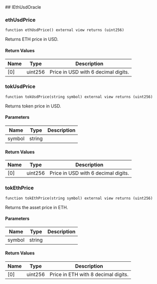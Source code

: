 ﻿﻿## IEthUsdOracle


### ethUsdPrice

```solidity
function ethUsdPrice() external view returns (uint256)
```

Returns ETH price in USD.




#### Return Values

| Name | Type | Description |
| ---- | ---- | ----------- |
| [0] | uint256 | Price in USD with 6 decimal digits. |

### tokUsdPrice

```solidity
function tokUsdPrice(string symbol) external view returns (uint256)
```

Returns token price in USD.



#### Parameters

| Name | Type | Description |
| ---- | ---- | ----------- |
| symbol | string |  |

#### Return Values

| Name | Type | Description |
| ---- | ---- | ----------- |
| [0] | uint256 | Price in USD with 6 decimal digits. |

### tokEthPrice

```solidity
function tokEthPrice(string symbol) external view returns (uint256)
```

Returns the asset price in ETH.



#### Parameters

| Name | Type | Description |
| ---- | ---- | ----------- |
| symbol | string |  |

#### Return Values

| Name | Type | Description |
| ---- | ---- | ----------- |
| [0] | uint256 | Price in ETH with 8 decimal digits. |


